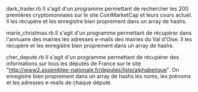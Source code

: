 dark_trader.rb
  Il s'agit d'un programme permettant de rechercher les 200 premières cryptomonnaies sur le site CoinMarketCap et leurs cours actuel. Il les récupère et les enregistre bien proprement dans un array de hashs.

marie_christmas.rb
  Il s'agit d'un programme permettant de récupérer dans l'annuaire des mairies les adresses e-mails des mairies du Val d'Oise.  Il les récupère et les enregistre bien proprement dans un array de hashs.

cher_depute.rb
  Il s'agit d'un programme permettant de récupérer des informations sur tous les députés de France sur le site "http://www2.assemblee-nationale.fr/deputes/liste/alphabetique". On enregistre bien proprement dans un array de hashs les noms, les prénoms et les adresses e-mails de chaque député.
